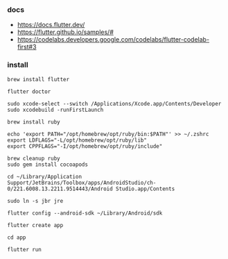 ### docs
- https://docs.flutter.dev/
- https://flutter.github.io/samples/#
- https://codelabs.developers.google.com/codelabs/flutter-codelab-first#3

### install
```shell
brew install flutter

flutter doctor

sudo xcode-select --switch /Applications/Xcode.app/Contents/Developer
sudo xcodebuild -runFirstLaunch
```
```shell
brew install ruby

echo 'export PATH="/opt/homebrew/opt/ruby/bin:$PATH"' >> ~/.zshrc
export LDFLAGS="-L/opt/homebrew/opt/ruby/lib"
export CPPFLAGS="-I/opt/homebrew/opt/ruby/include"

brew cleanup ruby
sudo gem install cocoapods
```
```shell
cd ~/Library/Application Support/JetBrains/Toolbox/apps/AndroidStudio/ch-0/221.6008.13.2211.9514443/Android Studio.app/Contents

sudo ln -s jbr jre
```
```shell
flutter config --android-sdk ~/Library/Android/sdk 
```
```shell
flutter create app

cd app

flutter run
```
